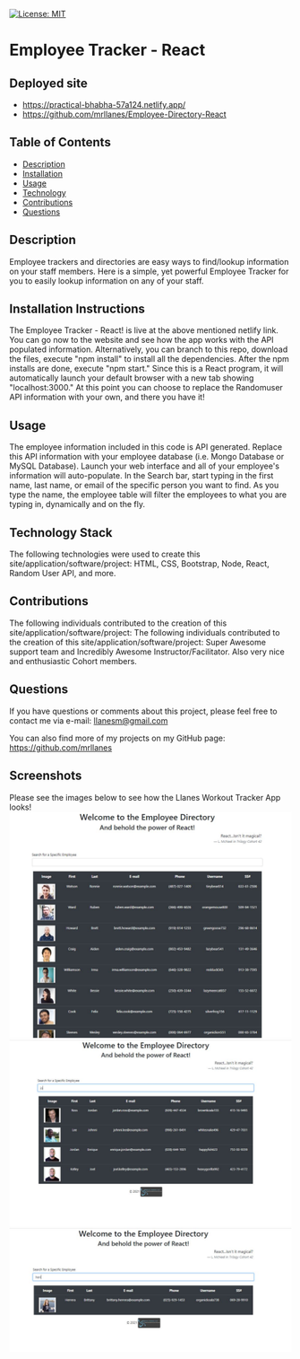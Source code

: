 [![License: MIT](https://img.shields.io/badge/License-MIT-yellow.svg)](https://opensource.org/licenses/MIT)

# Employee Tracker - React

## Deployed site

-   https://practical-bhabha-57a124.netlify.app/
-   https://github.com/mrllanes/Employee-Directory-React

## Table of Contents

-   [Description](#description)
-   [Installation](#installation)
-   [Usage](#usage)
-   [Technology](#technology)
-   [Contributions](#contributions)
-   [Questions](#questions)

## Description

Employee trackers and directories are easy ways to find/lookup information on your staff members. Here is a simple, yet powerful Employee Tracker for you to easily lookup information on any of your staff.

## Installation Instructions

The Employee Tracker - React! is live at the above mentioned netlify link. You can go now to the website and see how the app works with the API populated information. Alternatively, you can branch to this repo, download the files, execute "npm install" to install all the dependencies. After the npm installs are done, execute "npm start." Since this is a React program, it will automatically launch your default browser with a new tab showing "localhost:3000." At this point you can choose to replace the Randomuser API information with your own, and there you have it!

## Usage

The employee information included in this code is API generated. Replace this API information with your employee database (i.e. Mongo Database or MySQL Database). Launch your web interface and all of your employee's information will auto-populate. In the Search bar, start typing in the first name, last name, or email of the specific person you want to find. As you type the name, the employee table will filter the employees to what you are typing in, dynamically and on the fly.

## Technology Stack

The following technologies were used to create this site/application/software/project:
HTML, CSS, Bootstrap, Node, React, Random User API, and more.

## Contributions

The following individuals contributed to the creation of this site/application/software/project:
The following individuals contributed to the creation of this site/application/software/project:
Super Awesome support team and Incredibly Awesome Instructor/Facilitator. Also very nice and enthusiastic Cohort members.

## Questions

If you have questions or comments about this project, please feel free to contact me via e-mail:
llanesm@gmail.com

You can also find more of my projects on my GitHub page:
https://github.com/mrllanes

## Screenshots

Please see the images below to see how the Llanes Workout Tracker App looks!
![Employee Tracker React Image 1](./assets/emptracker-image1.JPG)
![Employee Tracker React Image 1](./assets/emptracker-image2.JPG)
![Employee Tracker React Image 1](./assets/emptracker-image3.JPG)
